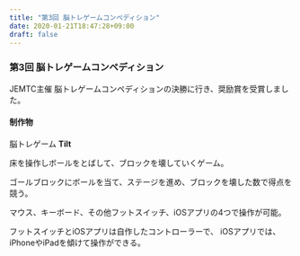 ```yaml
---
title: "第3回 脳トレゲームコンペディション"
date: 2020-01-21T18:47:28+09:00
draft: false
---
```


### 第3回 脳トレゲームコンペディション
JEMTC主催 脳トレゲームコンペディションの決勝に行き、奨励賞を受賞しました。
#### 制作物
脳トレゲーム **Tilt**

床を操作しボールをとばして、ブロックを壊していくゲーム。

ゴールブロックにボールを当て、ステージを進め、ブロックを壊した数で得点を競う。

マウス、キーボード、その他フットスイッチ、iOSアプリの4つで操作が可能。

フットスイッチとiOSアプリは自作したコントローラーで、
iOSアプリでは、iPhoneやiPadを傾けて操作ができる。

